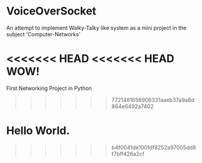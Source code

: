 # VoiceOverSocket
An attempt to implement Walky-Talky like system as a mini project in the subject 'Computer-Networks'

<<<<<<< HEAD
<<<<<<< HEAD
WOW!
=======
First Networking Project in Python
>>>>>>> 7721481656906331aaeb37a9a8d864e6492a7402


Hello World.
=======

>>>>>>> b4f0041de100fdf8252a97005dd8f7bff426a2cf
